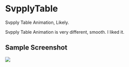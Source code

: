 SvpplyTable
===========

Svpply Table Animation, Likely.

Svpply Table Animation is very different, smooth. I liked it.

## Sample Screenshot
![](http://publicopensource.qiniudn.com/STable.gif)
